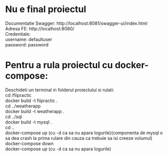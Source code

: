 # Nu e final proiectul

Documentatie Swagger: http://localhost:8081/swagger-ui/index.html <br>
Adresa FE: http://localhost:8080/ <br>
Credentiale: <br>
username: defaultuser <br>
password: password <br>

# Pentru a rula proiectul cu docker-compose:
Deschideti un terminal in folderul proiectului si rulati: <br>
cd /fiipractic <br>
docker build -t fiipractic . <br>
cd ../weatherapp <br>
docker build -t weatherapp . <br>
cd ../sql <br>
docker build -t mysql . <br>
cd .. <br>
docker-compose up (cu -d ca sa nu apara logurile)(componenta de mysql o sa dea crash la prima rulare din cauza ca trebuie sa isi creeze volumul) <br>
docker-compose down <br>
docker-compose up (cu -d ca sa nu apara logurile)<br>